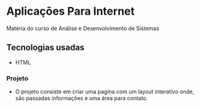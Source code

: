# Aplicações Para Internet
Matéria do curso de Análise e Desenvolvimento de Sistemas

## Tecnologias usadas

- HTML

### Projeto

- O projeto consiste em criar uma pagina com um layout interativo onde, são passadas informações e uma área para contato.
